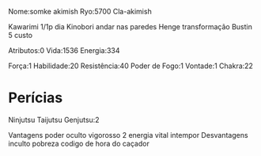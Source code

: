 Nome:somke akimish
Ryo:5700
Cla-akimish

Kawarimi 1/1p dia
Kinobori andar nas paredes
Henge transformação 
Bustin 5 custo

Atributos:0
Vida:1536
Energia:334 

Força:1
Habilidade:20
Resistência:40
Poder de Fogo:1
Vontade:1
Chakra:22


# Perícias

Ninjutsu 
Taijutsu 
Genjutsu:2

Vantagens
poder oculto
vigorosso 2
energia vital
intempor
Desvantagens
inculto
pobreza
codigo de hora do caçador